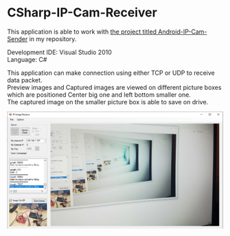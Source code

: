 # CSharp-IP-Cam-Receiver

This application is able to work with [the project titled Android-IP-Cam-Sender](https://github.com/kkbw1/Android-IP-Cam-Sender) in my repository.  

Development IDE: Visual Studio 2010  
Language: C#  

This application can make connection using either TCP or UDP to receive data packet.  
Preview images and Captured images are viewed on different picture boxes which are positioned Center big one and left bottom smaller one.  
The captured image on the smaller picture box is able to save on drive.

![Image](Screenshot.png)
